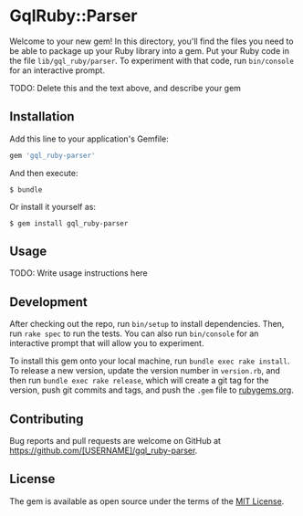 # GqlRuby::Parser

Welcome to your new gem! In this directory, you'll find the files you need to be able to package up your Ruby library into a gem. Put your Ruby code in the file `lib/gql_ruby/parser`. To experiment with that code, run `bin/console` for an interactive prompt.

TODO: Delete this and the text above, and describe your gem

## Installation

Add this line to your application's Gemfile:

```ruby
gem 'gql_ruby-parser'
```

And then execute:

    $ bundle

Or install it yourself as:

    $ gem install gql_ruby-parser

## Usage

TODO: Write usage instructions here

## Development

After checking out the repo, run `bin/setup` to install dependencies. Then, run `rake spec` to run the tests. You can also run `bin/console` for an interactive prompt that will allow you to experiment.

To install this gem onto your local machine, run `bundle exec rake install`. To release a new version, update the version number in `version.rb`, and then run `bundle exec rake release`, which will create a git tag for the version, push git commits and tags, and push the `.gem` file to [rubygems.org](https://rubygems.org).

## Contributing

Bug reports and pull requests are welcome on GitHub at https://github.com/[USERNAME]/gql_ruby-parser.

## License

The gem is available as open source under the terms of the [MIT License](https://opensource.org/licenses/MIT).
